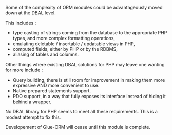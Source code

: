 Some of the complexity of ORM modules could be advantageously moved down at the DBAL level.

This includes :

- type casting of strings coming from the database to the appropriate PHP types, and more complex formatting operations,
- emulating deletable / insertable / updatable views in PHP, 
- computed fields, either by PHP or by the RDBMS,
- aliasing of tables and columns.

Other things where existing DBAL solutions for PHP may leave one wanting for more include :

- Query building, there is still room for improvement in making them more expressive AND more convenient to use.
- Native prepared statements support.
- PDO support, in a way that fully exposes its interface instead of hiding it behind a wrapper.

No DBAL library for PHP seems to meet all these requirements. This is a modest attempt to fix this.

Developement of Glue-ORM will cease until this module is complete.